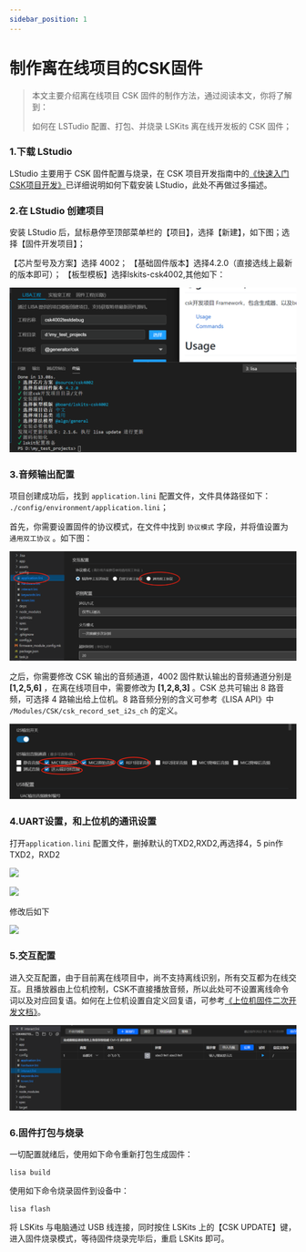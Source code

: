 ```yaml
---
sidebar_position: 1
---
```


# 制作离在线项目的CSK固件

> 本文主要介绍离在线项目 CSK 固件的制作方法，通过阅读本文，你将了解到：
>
> 如何在 LSTudio 配置、打包、并烧录 LSKits 离在线开发板的 CSK 固件；



### 1.下载 LStudio

LStudio 主要用于 CSK 固件配置与烧录，在 CSK 项目开发指南中的[《快速入门CSK项目开发》](https://docs.listenai.com/AIsolution/ESR/Quick_start/Quick_start)已详细说明如何下载安装 LStudio，此处不再做过多描述。



### 2.在 LStudio 创建项目

安装 LStudio 后，鼠标悬停至顶部菜单栏的【项目】，选择【新建】，如下图；选择【固件开发项目】；

【芯片型号及方案】选择 4002；
【基础固件版本】选择4.2.0（直接选线上最新的版本即可）；
【板型模板】选择lskits-csk4002,其他如下：

![](./files/Create_project.png)



### 3.音频输出配置

项目创建成功后，找到 `application.lini` 配置文件，文件具体路径如下： `./config/environment/application.lini`；

首先，你需要设置固件的协议模式，在文件中找到 `协议模式` 字段，并将值设置为 `通用双工协议`  。如下图：

![](./files/System_mode.png)

之后，你需要修改 CSK 输出的音频通道，4002 固件默认输出的音频通道分别是 **[1,2,5,6]**   ，在离在线项目中，需要修改为  **[1,2,8,3]** 。CSK 总共可输出 8 路音频，可选择 4 路输出给上位机。8 路音频分别的含义可参考《LISA API》中 `/Modules/CSK/csk_record_set_i2s_ch` 的定义。

![](./files/I2S_out_chs.png)

### 4.UART设置，和上位机的通讯设置

打开`application.lini` 配置文件，删掉默认的TXD2,RXD2,再选择4，5 pin作TXD2，RXD2

![](D:\聆思资料\listenweb\LSOpenWeb\docs\AIsolution\dsp\firmware_development\files\uart_pin_set.png)

![](D:\聆思资料\listenweb\LSOpenWeb\docs\AIsolution\dsp\firmware_development\files\uart_pin_set2.png)

修改后如下

![](D:\聆思资料\listenweb\LSOpenWeb\docs\AIsolution\dsp\firmware_development\files\uart_pin_set3.png)

### 5.交互配置

进入交互配置，由于目前离在线项目中，尚不支持离线识别，所有交互都为在线交互。且播放器由上位机控制，CSK不直接播放音频，所以此处可不设置离线命令词以及对应回复语。如何在上位机设置自定义回复语，可参考[《上位机固件二次开发文档》](/AIsolution/dsp/firmware_development/xr872_evs)。

![](./files/interact.png)



### 6.固件打包与烧录

一切配置就绪后，使用如下命令重新打包生成固件：

```
lisa build
```

使用如下命令烧录固件到设备中：

```
lisa flash
```

将 LSKits 与电脑通过 USB 线连接，同时按住 LSKits 上的【CSK UPDATE】键，进入固件烧录模式，等待固件烧录完毕后，重启 LSKits 即可。
